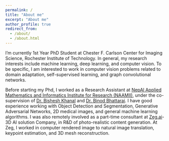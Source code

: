 ```yaml
---
permalink: /
title: "About me"
excerpt: "About me"
author_profile: true
redirect_from: 
  - /about/
  - /about.html
---
```


I’m currently 1st Year PhD Student at Chester F. Carlson Center for Imaging Science, Rochester Institute of Technology. 
In general, my research interests include machine learning, deep learning, and computer vision. To be specific, I am interested to work in computer vision problems related to domain adaptation, self-supervised learning, and graph convolutional networks.

Before starting my Phd, I worked as a Research Assistant at [NepAl Applied Mathematics and Informatics Institute for Research (NAAMII)](https://www.naamii.com.np/), 
under the co-supervision of [Dr. Bishesh Khanal](https://bishesh.github.io/) and [Dr. Binod Bhattarai](https://www.naamii.com.np/teams/binod-bhattarai/).
I have good experience working with Object Detection and Segmentation, Generative Adversarial Networks, 2D medical images, and general machine learning algorithms. 
I was also remotely involved as a part-time consultant at [Zeg.ai](https://www.zeg.ai/)- 3D AI solution Company, in R&D of photo-realistic content generation. 
At Zeg, I worked in computer rendered image to natural image translation, keypoint estimation, and 3D mesh reconstruction.

